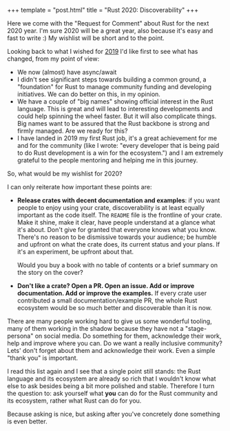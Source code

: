 +++
template = "post.html"
title = "Rust 2020: Discoverability"
+++

Here we come with the "Request for Comment" about Rust for the next 2020 year. I'm sure 2020 will be a great year, also because it's easy and fast to write :) My wishlist will be short and to the point.

Looking back to what I wished for [2019](https://apiraino.github.io/2018/12/19/call-for-2019-roadmap.html) I'd like first to see what has changed, from my point of view:
- We now (almost) have async/await
- I didn't see significant steps towards building a common ground, a "foundation" for Rust to manage community funding and developing initiatives. We can do better on this, in my opinion.
- We have a couple of "big names" showing official interest in the Rust language. This is great and will lead to interesting developments and could help spinning the wheel faster. But it will also complicate things. Big names want to be assured that the Rust backbone is strong and firmly managed. Are we ready for this?
- I have landed in 2019 my first Rust job, it's a great achievement for me and for the community (like I wrote: "every developer that is being paid to do Rust development is a win for the ecosystem.") and I am extremely grateful to the people mentoring and helping me in this journey.

So, what would be my wishlist for 2020?

I can only reiterate how important these points are:

- **Release crates with decent documentation and examples**: if you want people to enjoy using your crate, discoverability is at least equally important as the code itself. The `README` file is the frontline of your crate. Make it shine, make it clear, have people understand at a glance what it's about. Don't give for granted that everyone knows what you know. There's no reason to be dismissive towards your audience; be humble and upfront on what the crate does, its current status and your plans. If it's an experiment, be upfront about that.

  Would you buy a book with no table of contents or a brief summary on the story on the cover?

- **Don't like a crate? Open a PR. Open an issue. Add or improve documentation. Add or improve the examples.** If every crate user contributed a small documentation/example PR, the whole Rust ecosystem would be so much better and discoverable than it is now.

There are many people working hard to give us some wonderful tooling, many of them working in the shadow because they have not a "stage-persona" on social media. Do something for them, acknowledge their work, help and improve where you can. Do we want a really inclusive community? Lets' don't forget about them and acknowledge their work. Even a simple "thank you" is important.

I read this list again and I see that a single point still stands: the Rust language and its ecosystem are already so rich that I wouldn't know what else to ask besides being a bit more polished and stable. Therefore I turn the question to: ask yourself what **you** can do for the Rust community and its ecosystem, rather what Rust can do for you.

Because asking is nice, but asking after you've concretely done something is even better.
